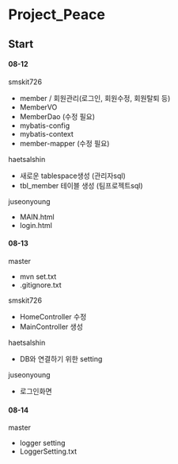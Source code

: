 # Project_Peace
## Start

#### 08-12
smskit726
- member / 회원관리(로그인, 회원수정, 회원탈퇴 등)
- MemberVO
- MemberDao (수정 필요)
- mybatis-config
- mybatis-context
- member-mapper (수정 필요)

haetsalshin
- 새로운 tablespace생성 (관리자sql)
- tbl_member 테이블 생성 (팀프로젝트sql)

juseonyoung
- MAIN.html
- login.html

#### 08-13
master
- mvn set.txt
- .gitignore.txt

smskit726
- HomeController 수정
- MainController 생성

haetsalshin
- DB와 연결하기 위한 setting

juseonyoung
- 로그인화면

#### 08-14
master
- logger setting
- LoggerSetting.txt

